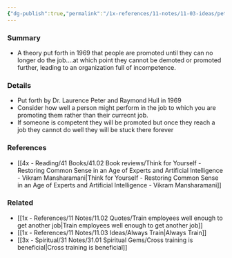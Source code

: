 ```yaml
---
{"dg-publish":true,"permalink":"/1x-references/11-notes/11-03-ideas/peter-principle-one-rises-to-ones-level-of-incompetence/","title":"Peter Principle - One rises to ones level of incompetence","created":"2024-02-14T20:18:25.674+03:00","updated":"2024-02-14T20:18:25.674+03:00"}
---
```



### Summary
- A theory put forth in 1969 that people are promoted until they can no longer do the job....at which point they cannot be demoted or promoted further, leading to an organization full of incompetence.

### Details
- Put forth by Dr. Laurence Peter and Raymond Hull in 1969
- Consider how well a person might perform in the job to which you are promoting them rather than their currecnt job.
- If someone is competent they will be promoted but once they reach a job they cannot do well they will be stuck there forever

### References
- [[4x - Reading/41 Books/41.02 Book reviews/Think for Yourself - Restoring Common Sense in an Age of Experts and Artificial Intelligence - Vikram Mansharamani\|Think for Yourself - Restoring Common Sense in an Age of Experts and Artificial Intelligence - Vikram Mansharamani]]

### Related
- [[1x - References/11 Notes/11.02 Quotes/Train employees well enough to get another job\|Train employees well enough to get another job]]
- [[1x - References/11 Notes/11.03 Ideas/Always Train\|Always Train]]
- [[3x - Spiritual/31 Notes/31.01 Spiritual Gems/Cross training is beneficial\|Cross training is beneficial]]